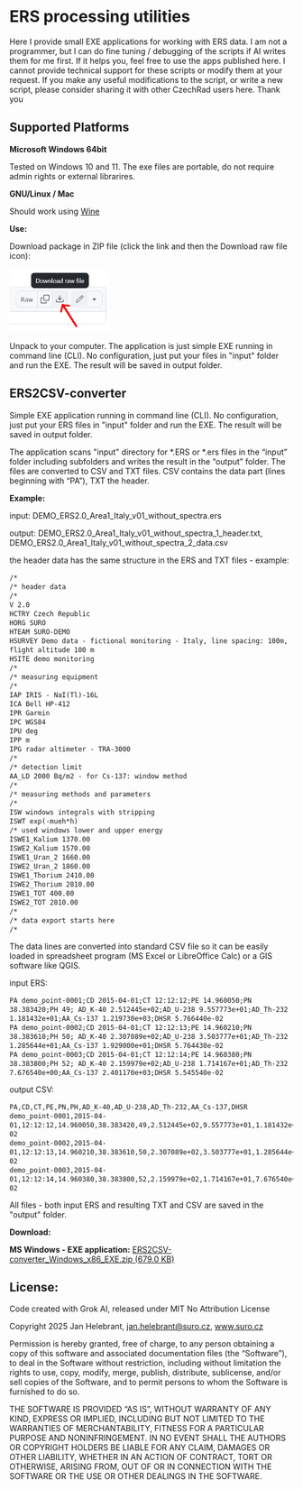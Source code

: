 # ERS processing utilities

Here I provide small EXE applications for working with ERS data. I am not a programmer, but I can do fine tuning / debugging of the scripts if AI writes them for me first. If it helps you, feel free to use the apps published here. I cannot provide technical support for these scripts or modify them at your request. If you make any useful modifications to the script, or write a new script, please consider sharing it with other CzechRad users here. Thank you

## Supported Platforms

**Microsoft Windows 64bit**

Tested on Windows 10 and 11. The exe files are portable, do not require admin rights or external librarires.

**GNU/Linux / Mac**

Should work using [Wine](https://en.wikipedia.org/wiki/Wine_(software))


**Use:**

Download package in ZIP file (click the link and then the Download raw file icon):

<img src="download_raw.png" alt="Download raw file icon">

Unpack to your computer. The application is just simple EXE running in command line (CLI). No configuration, just put your files in "input" folder and run the EXE. The result will be saved in output folder.

## ERS2CSV-converter

Simple EXE application running in command line (CLI). No configuration, just put your ERS files in "input" folder and run the EXE. The result will be saved in output folder.

The application scans "input" directory for *.ERS or *.ers files in the “input” folder including subfolders and writes the result in the “output” folder. The files are converted to CSV and TXT files. CSV contains the data part (lines beginning with “PA”), TXT the header. 

**Example:**

input: DEMO_ERS2.0_Area1_Italy_v01_without_spectra.ers

output: DEMO_ERS2.0_Area1_Italy_v01_without_spectra_1_header.txt, DEMO_ERS2.0_Area1_Italy_v01_without_spectra_2_data.csv

the header data has the same structure in the ERS and TXT files - example:

```
/*
/* header data
/*
V 2.0
HCTRY Czech Republic
HORG SURO
HTEAM SURO-DEMO
HSURVEY Demo data - fictional monitoring - Italy, line spacing: 100m, flight altitude 100 m
HSITE demo monitoring
/*
/* measuring equipment
/*
IAP IRIS - NaI(Tl)-16L
ICA Bell HP-412
IPR Garmin
IPC WGS84
IPU deg
IPP m
IPG radar altimeter - TRA-3000
/*
/* detection limit
AA_LD 2000 Bq/m2 - for Cs-137: window method
/*
/* measuring methods and parameters
/*
ISW windows integrals with stripping
ISWT exp(-mueh*h)
/* used windows lower and upper energy
ISWE1_Kalium 1370.00
ISWE2_Kalium 1570.00
ISWE1_Uran_2 1660.00
ISWE2_Uran_2 1860.00
ISWE1_Thorium 2410.00
ISWE2_Thorium 2810.00
ISWE1_TOT 400.00
ISWE2_TOT 2810.00
/*
/* data export starts here
/*
```

The data lines are converted into standard CSV file so it can be easily loaded in spreadsheet program (MS Excel or LibreOffice Calc) or a GIS software like QGIS.

input ERS:
```
PA demo_point-0001;CD 2015-04-01;CT 12:12:12;PE 14.960050;PN 38.383420;PH 49; AD_K-40 2.512445e+02;AD_U-238 9.557773e+01;AD_Th-232 1.181432e+01;AA_Cs-137 1.219730e+03;DHSR 5.766440e-02
PA demo_point-0002;CD 2015-04-01;CT 12:12:13;PE 14.960210;PN 38.383610;PH 50; AD_K-40 2.307089e+02;AD_U-238 3.503777e+01;AD_Th-232 1.285644e+01;AA_Cs-137 1.929000e+01;DHSR 5.764430e-02
PA demo_point-0003;CD 2015-04-01;CT 12:12:14;PE 14.960380;PN 38.383800;PH 52; AD_K-40 2.159979e+02;AD_U-238 1.714167e+01;AD_Th-232 7.676540e+00;AA_Cs-137 2.401170e+03;DHSR 5.545540e-02
```

output CSV:
```
PA,CD,CT,PE,PN,PH,AD_K-40,AD_U-238,AD_Th-232,AA_Cs-137,DHSR
demo_point-0001,2015-04-01,12:12:12,14.960050,38.383420,49,2.512445e+02,9.557773e+01,1.181432e+01,1.219730e+03,5.766440e-02
demo_point-0002,2015-04-01,12:12:13,14.960210,38.383610,50,2.307089e+02,3.503777e+01,1.285644e+01,1.929000e+01,5.764430e-02
demo_point-0003,2015-04-01,12:12:14,14.960380,38.383800,52,2.159979e+02,1.714167e+01,7.676540e+00,2.401170e+03,5.545540e-02
```

All files - both input ERS and resulting TXT and CSV are saved in the "output" folder.

**Download:** 

**MS Windows - EXE application:**
[ERS2CSV-converter_Windows_x86_EXE.zip (679.0 KB)](https://github.com/juhele/opengeodata/blob/master/ERS_-_European_Radiometric_and_Spectrometry_format/Utils/ERS2CSV-converter_Windows_x86_EXE.zip)


## License:

Code created with Grok AI, released under MIT No Attribution License

Copyright 2025 Jan Helebrant, jan.helebrant@suro.cz, www.suro.cz

Permission is hereby granted, free of charge, to any person obtaining a copy of this software and associated documentation files (the “Software”), to deal in the Software without restriction, including without limitation the rights to use, copy, modify, merge, publish, distribute, sublicense, and/or sell copies of the Software, and to permit persons to whom the Software is furnished to do so.

THE SOFTWARE IS PROVIDED “AS IS”, WITHOUT WARRANTY OF ANY KIND, EXPRESS OR IMPLIED, INCLUDING BUT NOT LIMITED TO THE WARRANTIES OF MERCHANTABILITY, FITNESS FOR A PARTICULAR PURPOSE AND NONINFRINGEMENT. IN NO EVENT SHALL THE AUTHORS OR COPYRIGHT HOLDERS BE LIABLE FOR ANY CLAIM, DAMAGES OR OTHER LIABILITY, WHETHER IN AN ACTION OF CONTRACT, TORT OR OTHERWISE, ARISING FROM, OUT OF OR IN CONNECTION WITH THE SOFTWARE OR THE USE OR OTHER DEALINGS IN THE SOFTWARE.

